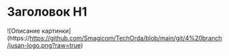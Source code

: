 # Заголовок H1

![Описание картинки] (https://https://github.com/Smagicom/TechOrda/blob/main/git/4%20branch/jusan-logo.png?raw=true)